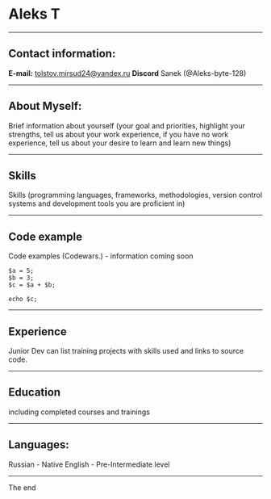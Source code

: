 # Aleks T
*********
## Contact information:
**E-mail:** tolstov.mirsud24@yandex.ru
**Discord** Sanek (@Aleks-byte-128)
*********
## About Myself:
Brief information about yourself (your goal and priorities, highlight your strengths, tell us about your work experience, if you have no work experience, tell us about your desire to learn and learn new things)
*********
## Skills
Skills (programming languages, frameworks, methodologies, version control systems and development tools you are proficient in)
*********
## Code example
Code examples (Codewars.) - information coming soon
```
$a = 5; 
$b = 3; 
$c = $a + $b; 
``` 

`echo $c;`
*********
## Experience
Junior Dev can list training projects with skills used and links to source code.
*********
## Education
including completed courses and trainings
*********
## Languages:
Russian - Native
English - Pre-Intermediate level
*********
The end
